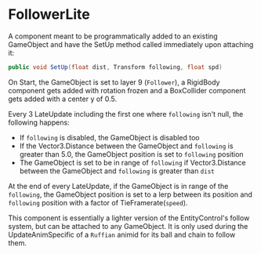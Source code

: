 # FollowerLite
A component meant to be programmatically added to an existing GameObject and have the SetUp method called immediately upon attaching it:

```cs
public void SetUp(float dist, Transform following, float spd)
```
On Start, the GameObject is set to layer 9 (`Follower`), a RigidBody component gets added with rotation frozen and a BoxCollider component gets added with a center y of 0.5.

Every 3 LateUpdate including the first one where `following` isn't null, the following happens:

- If `following` is disabled, the GameObject is disabled too
- If the Vector3.Distance between the GameObject and `following` is greater than 5.0, the GameObject position is set to `following` position
- The GameObject is set to be in range of `following` if Vector3.Distance between the GameObject and `following` is greater than `dist`

At the end of every LateUpdate, if the GameObject is in range of the `following`, the GameObject position is set to a lerp between its position and `following` position with a factor of TieFramerate(`speed`).

This component is essentially a lighter version of the EntityControl's follow system, but can be attached to any GameObject. It is only used during the UpdateAnimSpecific of a `Ruffian` animid for its ball and chain to follow them.
